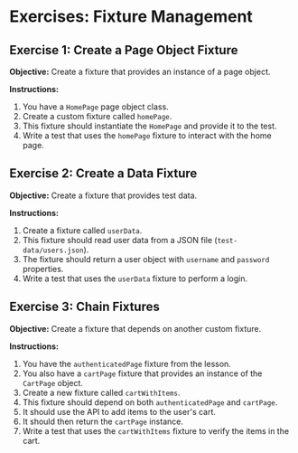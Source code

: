 # Exercises: Fixture Management

## Exercise 1: Create a Page Object Fixture

**Objective:** Create a fixture that provides an instance of a page object.

**Instructions:**
1. You have a `HomePage` page object class.
2. Create a custom fixture called `homePage`.
3. This fixture should instantiate the `HomePage` and provide it to the test.
4. Write a test that uses the `homePage` fixture to interact with the home page.

## Exercise 2: Create a Data Fixture

**Objective:** Create a fixture that provides test data.

**Instructions:**
1. Create a fixture called `userData`.
2. This fixture should read user data from a JSON file (`test-data/users.json`).
3. The fixture should return a user object with `username` and `password` properties.
4. Write a test that uses the `userData` fixture to perform a login.

## Exercise 3: Chain Fixtures

**Objective:** Create a fixture that depends on another custom fixture.

**Instructions:**
1. You have the `authenticatedPage` fixture from the lesson.
2. You also have a `cartPage` fixture that provides an instance of the `CartPage` object.
3. Create a new fixture called `cartWithItems`.
4. This fixture should depend on both `authenticatedPage` and `cartPage`.
5. It should use the API to add items to the user's cart.
6. It should then return the `cartPage` instance.
7. Write a test that uses the `cartWithItems` fixture to verify the items in the cart.